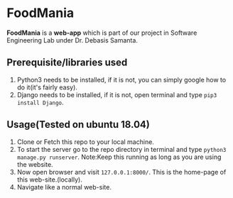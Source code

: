 # FoodMania
**FoodMania** is a **web-app** which is part of our project in Software Engineering Lab under Dr. Debasis Samanta.

## Prerequisite/libraries used
1. Python3 needs to be installed, if it is not, you can simply google how to do it(it's fairly easy).
2. Django needs to be installed, if it is not, open terminal and type `pip3 install Django`.

## Usage(Tested on ubuntu 18.04)
1. Clone or Fetch this repo to your local machine.
2. To start the server go to the repo directory in terminal and type `python3 manage.py runserver`. Note:Keep this running as long as you are using the website.
3. Now open browser and visit `127.0.0.1:8000/`. This is the home-page of this web-site.(locally).
4. Navigate like a normal web-site.
